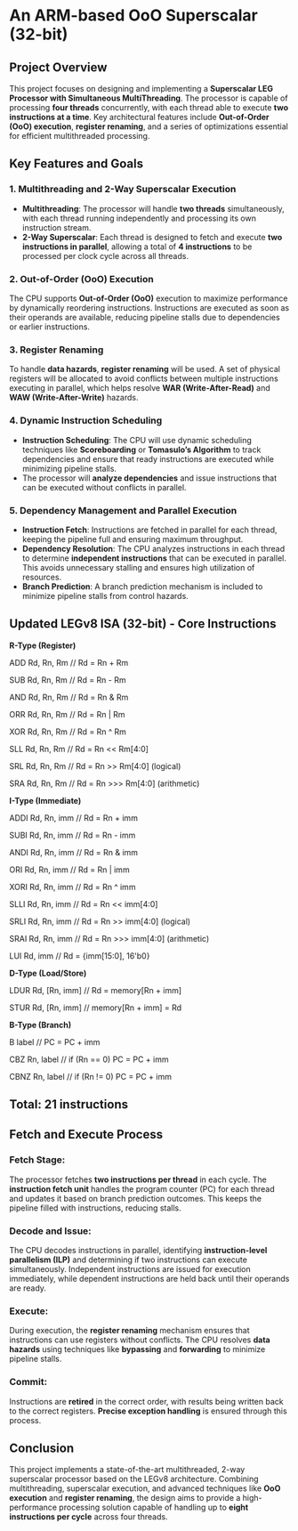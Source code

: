 # An ARM-based OoO Superscalar (32-bit)

## Project Overview

This project focuses on designing and implementing a **Superscalar LEG Processor with Simultaneous MultiThreading**. The processor is capable of processing **four threads** concurrently, with each thread able to execute **two instructions at a time**. Key architectural features include **Out-of-Order (OoO) execution**, **register renaming**, and a series of optimizations essential for efficient multithreaded processing.

## Key Features and Goals

### 1. **Multithreading and 2-Way Superscalar Execution**
- **Multithreading**: The processor will handle **two threads** simultaneously, with each thread running independently and processing its own instruction stream.
- **2-Way Superscalar**: Each thread is designed to fetch and execute **two instructions in parallel**, allowing a total of **4 instructions** to be processed per clock cycle across all threads.

### 2. **Out-of-Order (OoO) Execution**
The CPU supports **Out-of-Order (OoO)** execution to maximize performance by dynamically reordering instructions. Instructions are executed as soon as their operands are available, reducing pipeline stalls due to dependencies or earlier instructions.

### 3. **Register Renaming**
To handle **data hazards**, **register renaming** will be used. A set of physical registers will be allocated to avoid conflicts between multiple instructions executing in parallel, which helps resolve **WAR (Write-After-Read)** and **WAW (Write-After-Write)** hazards.

### 4. **Dynamic Instruction Scheduling**
- **Instruction Scheduling**: The CPU will use dynamic scheduling techniques like **Scoreboarding** or **Tomasulo’s Algorithm** to track dependencies and ensure that ready instructions are executed while minimizing pipeline stalls.
- The processor will **analyze dependencies** and issue instructions that can be executed without conflicts in parallel.

### 5. **Dependency Management and Parallel Execution**
- **Instruction Fetch**: Instructions are fetched in parallel for each thread, keeping the pipeline full and ensuring maximum throughput.
- **Dependency Resolution**: The CPU analyzes instructions in each thread to determine **independent instructions** that can be executed in parallel. This avoids unnecessary stalling and ensures high utilization of resources.
- **Branch Prediction**: A branch prediction mechanism is included to minimize pipeline stalls from control hazards.

## Updated LEGv8 ISA (32-bit) - Core Instructions

**R-Type (Register)**

ADD  Rd, Rn, Rm    // Rd = Rn + Rm

SUB  Rd, Rn, Rm    // Rd = Rn - Rm  

AND  Rd, Rn, Rm    // Rd = Rn & Rm

ORR  Rd, Rn, Rm    // Rd = Rn | Rm

XOR  Rd, Rn, Rm    // Rd = Rn ^ Rm

SLL  Rd, Rn, Rm    // Rd = Rn << Rm[4:0]

SRL  Rd, Rn, Rm    // Rd = Rn >> Rm[4:0] (logical)

SRA  Rd, Rn, Rm    // Rd = Rn >>> Rm[4:0] (arithmetic)

**I-Type (Immediate)**

ADDI Rd, Rn, imm   // Rd = Rn + imm

SUBI Rd, Rn, imm   // Rd = Rn - imm

ANDI Rd, Rn, imm   // Rd = Rn & imm

ORI  Rd, Rn, imm   // Rd = Rn | imm

XORI Rd, Rn, imm   // Rd = Rn ^ imm

SLLI Rd, Rn, imm   // Rd = Rn << imm[4:0]

SRLI Rd, Rn, imm   // Rd = Rn >> imm[4:0] (logical)

SRAI Rd, Rn, imm   // Rd = Rn >>> imm[4:0] (arithmetic)

LUI  Rd, imm       // Rd = {imm[15:0], 16'b0}


**D-Type (Load/Store)**

LDUR Rd, [Rn, imm] // Rd = memory[Rn + imm]

STUR Rd, [Rn, imm] // memory[Rn + imm] = Rd


**B-Type (Branch)**

B    label         // PC = PC + imm

CBZ  Rn, label     // if (Rn == 0) PC = PC + imm

CBNZ Rn, label     // if (Rn != 0) PC = PC + imm


## Total: 21 instructions 



## Fetch and Execute Process

### Fetch Stage:
The processor fetches **two instructions per thread** in each cycle. The **instruction fetch unit** handles the program counter (PC) for each thread and updates it based on branch prediction outcomes. This keeps the pipeline filled with instructions, reducing stalls.

### Decode and Issue:
The CPU decodes instructions in parallel, identifying **instruction-level parallelism (ILP)** and determining if two instructions can execute simultaneously. Independent instructions are issued for execution immediately, while dependent instructions are held back until their operands are ready.

### Execute:
During execution, the **register renaming** mechanism ensures that instructions can use registers without conflicts. The CPU resolves **data hazards** using techniques like **bypassing** and **forwarding** to minimize pipeline stalls.

### Commit:
Instructions are **retired** in the correct order, with results being written back to the correct registers. **Precise exception handling** is ensured through this process.

## Conclusion

This project implements a state-of-the-art multithreaded, 2-way superscalar processor based on the LEGv8 architecture. Combining multithreading, superscalar execution, and advanced techniques like **OoO execution** and **register renaming**, the design aims to provide a high-performance processing solution capable of handling up to **eight instructions per cycle** across four threads.





